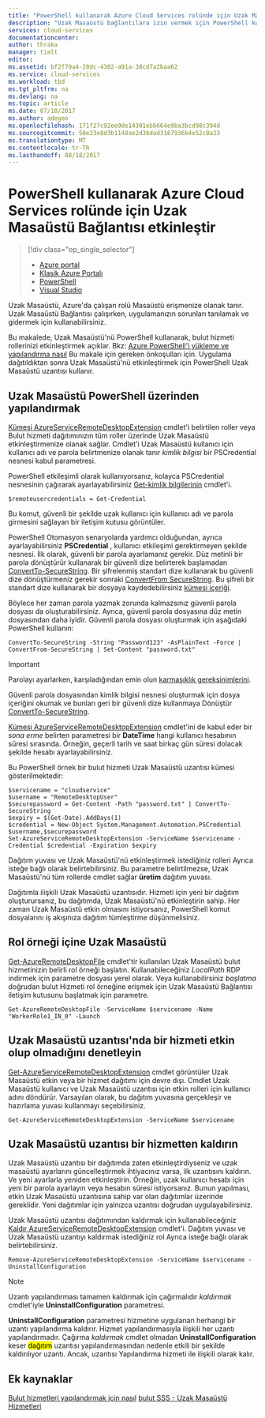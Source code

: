 ```yaml
---
title: "PowerShell kullanarak Azure Cloud Services rolünde için Uzak Masaüstü Bağlantısı etkinleştir"
description: "Uzak Masaüstü bağlantılara izin vermek için PowerShell kullanarak azure bulut hizmeti uygulamanızı yapılandırma"
services: cloud-services
documentationcenter: 
author: thraka
manager: timlt
editor: 
ms.assetid: bf2f70a4-20dc-4302-a91a-38cd7a2baa62
ms.service: cloud-services
ms.workload: tbd
ms.tgt_pltfrm: na
ms.devlang: na
ms.topic: article
ms.date: 07/18/2017
ms.author: adegeo
ms.openlocfilehash: 171f27c92ee9de14301ebb664e9ba3bcd98c394d
ms.sourcegitcommit: 50e23e8d3b1148ae2d36dad3167936b4e52c8a23
ms.translationtype: MT
ms.contentlocale: tr-TR
ms.lasthandoff: 08/18/2017
---
```

# <a name="enable-remote-desktop-connection-for-a-role-in-azure-cloud-services-using-powershell"></a>PowerShell kullanarak Azure Cloud Services rolünde için Uzak Masaüstü Bağlantısı etkinleştir
> [!div class="op_single_selector"]
> * [Azure portal](cloud-services-role-enable-remote-desktop-new-portal.md)
> * [Klasik Azure Portalı](cloud-services-role-enable-remote-desktop.md)
> * [PowerShell](cloud-services-role-enable-remote-desktop-powershell.md)
> * [Visual Studio](../vs-azure-tools-remote-desktop-roles.md)
>
>

Uzak Masaüstü, Azure'da çalışan rolü Masaüstü erişmenize olanak tanır. Uzak Masaüstü Bağlantısı çalışırken, uygulamanızın sorunları tanılamak ve gidermek için kullanabilirsiniz.

Bu makalede, Uzak Masaüstü'nü PowerShell kullanarak, bulut hizmeti rollerinizi etkinleştirmek açıklar. Bkz: [Azure PowerShell'i yükleme ve yapılandırma nasıl](/powershell/azure/overview) Bu makale için gereken önkoşulları için. Uygulama dağıtıldıktan sonra Uzak Masaüstü'nü etkinleştirmek için PowerShell Uzak Masaüstü uzantısı kullanır.

## <a name="configure-remote-desktop-from-powershell"></a>Uzak Masaüstü PowerShell üzerinden yapılandırmak
[Kümesi AzureServiceRemoteDesktopExtension](/powershell/module/azure/set-azureserviceremotedesktopextension?view=azuresmps-3.7.0) cmdlet'i belirtilen roller veya Bulut hizmeti dağıtımınızın tüm roller üzerinde Uzak Masaüstü etkinleştirmenize olanak sağlar. Cmdlet'i Uzak Masaüstü kullanıcı için kullanıcı adı ve parola belirtmenize olanak tanır *kimlik bilgisi* bir PSCredential nesnesi kabul parametresi.

PowerShell etkileşimli olarak kullanıyorsanız, kolayca PSCredential nesnesinin çağırarak ayarlayabilirsiniz [Get-kimlik bilgilerinin](https://technet.microsoft.com/library/hh849815.aspx) cmdlet'i.

```
$remoteusercredentials = Get-Credential
```

Bu komut, güvenli bir şekilde uzak kullanıcı için kullanıcı adı ve parola girmesini sağlayan bir iletişim kutusu görüntüler.

PowerShell Otomasyon senaryolarda yardımcı olduğundan, ayrıca ayarlayabilirsiniz **PSCredential** , kullanıcı etkileşimi gerektirmeyen şekilde nesnesi. İlk olarak, güvenli bir parola ayarlamanız gerekir. Düz metinli bir parola dönüştürür kullanarak bir güvenli dize belirterek başlamadan [ConvertTo-SecureString](https://technet.microsoft.com/library/hh849818.aspx). Bir şifrelenmiş standart dize kullanarak bu güvenli dize dönüştürmeniz gerekir sonraki [ConvertFrom SecureString](https://technet.microsoft.com/library/hh849814.aspx). Bu şifreli bir standart dize kullanarak bir dosyaya kaydedebilirsiniz [kümesi içeriği](https://technet.microsoft.com/library/ee176959.aspx).

Böylece her zaman parola yazmak zorunda kalmazsınız güvenli parola dosyası da oluşturabilirsiniz. Ayrıca, güvenli parola dosyasına düz metin dosyasından daha iyidir. Güvenli parola dosyası oluşturmak için aşağıdaki PowerShell kullanın:

```
ConvertTo-SecureString -String "Password123" -AsPlainText -Force | ConvertFrom-SecureString | Set-Content "password.txt"
```

> [!IMPORTANT]
> Parolayı ayarlarken, karşıladığından emin olun [karmaşıklık gereksinimlerini](https://technet.microsoft.com/library/cc786468.aspx).
>
>

Güvenli parola dosyasından kimlik bilgisi nesnesi oluşturmak için dosya içeriğini okumak ve bunları geri bir güvenli dize kullanmaya Dönüştür [ConvertTo-SecureString](https://technet.microsoft.com/library/hh849818.aspx).

[Kümesi AzureServiceRemoteDesktopExtension](/powershell/module/azure/set-azureserviceremotedesktopextension?view=azuresmps-3.7.0) cmdlet'ini de kabul eder bir *sona erme* belirten parametresi bir **DateTime** hangi kullanıcı hesabının süresi sırasında. Örneğin, geçerli tarih ve saat birkaç gün süresi dolacak şekilde hesabı ayarlayabilirsiniz.

Bu PowerShell örnek bir bulut hizmeti Uzak Masaüstü uzantısı kümesi gösterilmektedir:

```
$servicename = "cloudservice"
$username = "RemoteDesktopUser"
$securepassword = Get-Content -Path "password.txt" | ConvertTo-SecureString
$expiry = $(Get-Date).AddDays(1)
$credential = New-Object System.Management.Automation.PSCredential $username,$securepassword
Set-AzureServiceRemoteDesktopExtension -ServiceName $servicename -Credential $credential -Expiration $expiry
```
Dağıtım yuvası ve Uzak Masaüstü'nü etkinleştirmek istediğiniz rolleri Ayrıca isteğe bağlı olarak belirtebilirsiniz. Bu parametre belirtilmezse, Uzak Masaüstü'nü tüm rollerde cmdlet sağlar **üretim** dağıtım yuvası.

Dağıtımla ilişkili Uzak Masaüstü uzantısıdır. Hizmeti için yeni bir dağıtım oluşturursanız, bu dağıtımda, Uzak Masaüstü'nü etkinleştirin sahip. Her zaman Uzak Masaüstü etkin olmasını istiyorsanız, PowerShell komut dosyalarını iş akışınıza dağıtım tümleştirme düşünmelisiniz.

## <a name="remote-desktop-into-a-role-instance"></a>Rol örneği içine Uzak Masaüstü
[Get-AzureRemoteDesktopFile](/powershell/module/azure/get-azureremotedesktopfile?view=azuresmps-3.7.0) cmdlet'tir kullanılan Uzak Masaüstü bulut hizmetinizin belirli rol örneği başlatın. Kullanabileceğiniz *LocalPath* RDP indirmek için parametre dosyası yerel olarak. Veya kullanabilirsiniz *başlatma* doğrudan bulut Hizmeti rol örneğine erişmek için Uzak Masaüstü Bağlantısı iletişim kutusunu başlatmak için parametre.

```
Get-AzureRemoteDesktopFile -ServiceName $servicename -Name "WorkerRole1_IN_0" -Launch
```


## <a name="check-if-remote-desktop-extension-is-enabled-on-a-service"></a>Uzak Masaüstü uzantısı'nda bir hizmeti etkin olup olmadığını denetleyin
[Get-AzureServiceRemoteDesktopExtension](/powershell/module/azure/get-azureremotedesktopfile?view=azuresmps-3.7.0) cmdlet görüntüler Uzak Masaüstü etkin veya bir hizmet dağıtımı için devre dışı. Cmdlet Uzak Masaüstü kullanıcı ve Uzak Masaüstü uzantısı için etkin rolleri için kullanıcı adını döndürür. Varsayılan olarak, bu dağıtım yuvasına gerçekleşir ve hazırlama yuvası kullanmayı seçebilirsiniz.

```
Get-AzureServiceRemoteDesktopExtension -ServiceName $servicename
```

## <a name="remove-remote-desktop-extension-from-a-service"></a>Uzak Masaüstü uzantısı bir hizmetten kaldırın
Uzak Masaüstü uzantısı bir dağıtımda zaten etkinleştirdiyseniz ve uzak masaüstü ayarlarını güncelleştirmek ihtiyacınız varsa, ilk uzantısını kaldırın. Ve yeni ayarlarla yeniden etkinleştirin. Örneğin, uzak kullanıcı hesabı için yeni bir parola ayarlayın veya hesabın süresi istiyorsanız. Bunun yapılması, etkin Uzak Masaüstü uzantısına sahip var olan dağıtımlar üzerinde gereklidir. Yeni dağıtımlar için yalnızca uzantısı doğrudan uygulayabilirsiniz.

Uzak Masaüstü uzantısı dağıtımından kaldırmak için kullanabileceğiniz [Kaldır AzureServiceRemoteDesktopExtension](/powershell/module/azure/remove-azureserviceremotedesktopextension?view=azuresmps-3.7.0) cmdlet'i. Dağıtım yuvası ve Uzak Masaüstü uzantıyı kaldırmak istediğiniz rol Ayrıca isteğe bağlı olarak belirtebilirsiniz.

```
Remove-AzureServiceRemoteDesktopExtension -ServiceName $servicename -UninstallConfiguration
```

> [!NOTE]
> Uzantı yapılandırması tamamen kaldırmak için çağırmalıdır *kaldırmak* cmdlet'iyle **UninstallConfiguration** parametresi.
>
> **UninstallConfiguration** parametresi hizmetine uygulanan herhangi bir uzantı yapılandırma kaldırır. Hizmet yapılandırmasıyla ilişkili her uzantı yapılandırmadır. Çağırma *kaldırmak* cmdlet olmadan **UninstallConfiguration** keser <mark>dağıtım</mark> uzantısı yapılandırmasından nedenle etkili bir şekilde kaldırılıyor uzantı. Ancak, uzantısı Yapılandırma hizmeti ile ilişkili olarak kalır.
>
>

## <a name="additional-resources"></a>Ek kaynaklar

[Bulut hizmetleri yapılandırmak için nasıl](cloud-services-how-to-configure.md)
[bulut SSS - Uzak Masaüstü Hizmetleri](cloud-services-faq.md)
